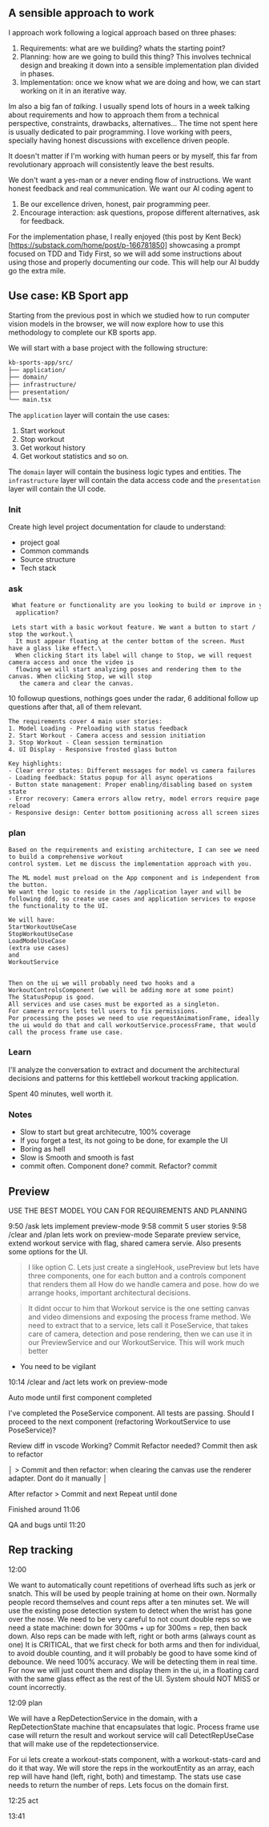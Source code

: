 

## A sensible approach to work

I approach work following a logical approach based on three phases:
1. Requirements: what are we building? whats the starting point?
2. Planning: how are we going to build this thing? This involves technical design and breaking it down into a sensible implementation plan divided in phases.
3. Implementation: once we know what we are doing and how, we can start working on it in an iterative way.

Im also a big fan of _talking_. I usually spend lots of hours in a week talking about requirements and how to approach them from a technical perspective, constraints, drawbacks, alternatives... The time not spent here is usually dedicated to pair programming.
I love working with peers, specially having honest discussions with excellence driven people.

It doesn't matter if I'm working with human peers or by myself, this far from revolutionary approach will consistently leave the best results.

We don't want a yes-man or a never ending flow of instructions. We want honest feedback and real communication. We want our AI coding agent to
1. Be our excellence driven, honest, pair programming peer.
2. Encourage interaction: ask questions, propose different alternatives, ask for feedback. 

For the implementation phase, I really enjoyed (this post by Kent Beck)[https://substack.com/home/post/p-166781850] showcasing a prompt focused on TDD and Tidy First, so we will add some instructions about using those and properly documenting our code. This will help our AI buddy go the extra mile.


## Use case: KB Sport app
Starting from the previous post in which we studied how to run computer vision models in the browser, we will now explore how to use this methodology to complete our KB sports app.

We will start with a base project with the following structure:
    
```bash
kb-sports-app/src/
├── application/
├── domain/
├── infrastructure/
├── presentation/
└── main.tsx
```

The `application` layer will contain the use cases:
1. Start workout
2. Stop workout
3. Get workout history
4. Get workout statistics
and so on.

The `domain` layer will contain the business logic types and entities.
The `infrastructure` layer will contain the data access code
and the `presentation` layer will contain the UI code.

### Init

Create high level project documentation for claude to understand:
- project goal
- Common commands
- Source structure
- Tech stack

### ask

```md
 What feature or functionality are you looking to build or improve in your kettlebell workout tracking 
  application?
```

```
 Lets start with a basic workout feature. We want a button to start / stop the workout.\
  It must appear floating at the center bottom of the screen. Must have a glass like effect.\
  When clicking Start its label will change to Stop, we will request camera access and once the video is 
  flowing we will start analyzing poses and rendering them to the canvas. When clicking Stop, we will stop
   the camera and clear the canvas.
   ```

   10 followup questions, nothings goes under the radar, 6 additional follow up questions after that, all of them relevant.
  ```
  The requirements cover 4 main user stories:
  1. Model Loading - Preloading with status feedback
  2. Start Workout - Camera access and session initiation
  3. Stop Workout - Clean session termination
  4. UI Display - Responsive frosted glass button

  Key highlights:
  - Clear error states: Different messages for model vs camera failures
  - Loading feedback: Status popup for all async operations
  - Button state management: Proper enabling/disabling based on system state
  - Error recovery: Camera errors allow retry, model errors require page reload
  - Responsive design: Center bottom positioning across all screen sizes
  ```

  ### plan
  ```
  Based on the requirements and existing architecture, I can see we need to build a comprehensive workout
  control system. Let me discuss the implementation approach with you.
  ```


  ```
  The ML model must preload on the App component and is independent from the button.
We want the logic to reside in the /application layer and will be following ddd, so create use cases and application services to expose the functionality to the UI.

We will have:
StartWorkoutUseCase
StopWorkoutUseCase
LoadModelUseCase
(extra use cases)
and
WorkoutService


Then on the ui we will probably need two hooks and a WorkoutControlsComponent (we will be adding more at some point)
The StatusPopup is good.
All services and use cases must be exported as a singleton.
For camera errors lets tell users to fix permissions.
Por processing the poses we need to use requestAnimationFrame, ideally the ui would do that and call workoutService.processFrame, that would call the process frame use case.
```

### Learn
I'll analyze the conversation to extract and document the architectural decisions and patterns for this
  kettlebell workout tracking application.

  Spent 40 minutes, well worth it.

### Notes

- Slow to start but great architecutre, 100% coverage
- If you forget a test, its not going to be done, for example the UI
- Boring as hell
- Slow is Smooth and smooth is fast
- commit often. Component done? commit. Refactor? commit

## Preview

USE THE BEST MODEL YOU CAN FOR REQUIREMENTS AND PLANNING

9:50 /ask lets implement preview-mode
9:58 commit 5 user stories
9:58 /clear and /plan lets work on preview-mode
Separate preview service, extend workout service with flag, shared camera servie. Also presents some options for the UI.
> I like option C. Lets just create a singleHook, usePreview but lets have three components, one for each 
  button and a controls component that renders them all
How do we handle camera and pose. how do we arrange hooks, important architectural decisions.

> It didnt occur to him that 
Workout service is the one setting canvas and video dimensions and exposing the process frame method. We need to extract that to a service, lets call it PoseService, that takes care of camera, detection and pose rendering, then we can use it in our PreviewService and our WorkoutService.
This will work much better
- You need to be vigilant

10:14 /clear and /act lets work on preview-mode

Auto mode until first component completed

I've completed the PoseService component. All tests are passing. Should I proceed to the next component
  (refactoring WorkoutService to use PoseService)?

Review diff in vscode
Working? Commit
Refactor needed? Commit then ask to refactor

│ > Commit and then refactor: when clearing the canvas use the renderer adapter. Dont do it manually          │

After refactor > Commit and next
Repeat until done

Finished around 11:06

QA and bugs until 11:20

## Rep tracking 
12:00

We want to automatically count repetitions of overhead lifts such as jerk or snatch. This will be used by people training at home on their own. Normally people record themselves and count reps after a ten minutes set.
We will use the existing pose detection system to detect when the wrist has gone over the nose. We need to be very careful to not count double reps so we need a state machine:
down for 300ms + up for 300ms = rep, then back down.
Also reps can be made with left, right or both arms (always count as one) It is CRITICAL, that we first check for both arms and then for individual, to avoid double counting, and it will probably be good to have some kind of debounce. We need 100% accuracy.
We will be detecting them in real time.
For now we will just count them and display them in the ui, in a floating card with the same glass effect as the rest of the UI. System should NOT MISS or count incorrectly.

12:09 plan

We will have a RepDetectionService in the domain, with a RepDetectionState machine that encapsulates that logic.
Process frame use case will return the result and workout service will call DetectRepUseCase that will make use of the repdetectionservice.

For ui lets create a workout-stats component, with a workout-stats-card and do it that way.
We will store the reps in the workoutEntity as an array, each rep will have hand (left, right, both) and timestamp.
The stats use case needs to return the number of reps.
Lets focus on the domain first.

12:25 act

13:41